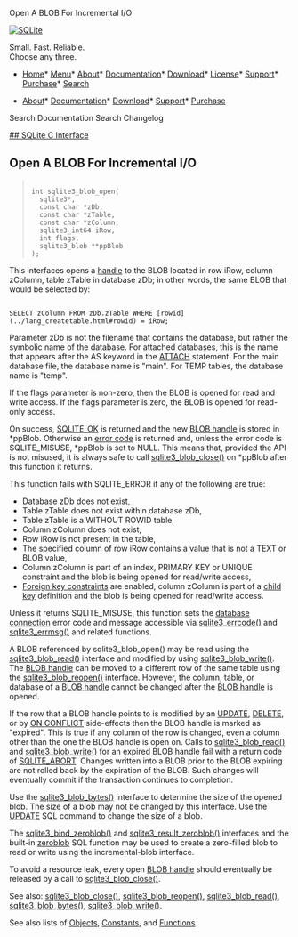 




Open A BLOB For Incremental I/O




[![SQLite](../images/sqlite370_banner.gif)](../index.html)


Small. Fast. Reliable.  
Choose any three.


* [Home](../index.html)* [Menu](javascript:void(0))* [About](../about.html)* [Documentation](../docs.html)* [Download](../download.html)* [License](../copyright.html)* [Support](../support.html)* [Purchase](../prosupport.html)* [Search](javascript:void(0))




* [About](../about.html)* [Documentation](../docs.html)* [Download](../download.html)* [Support](../support.html)* [Purchase](../prosupport.html)






Search Documentation
Search Changelog









[## SQLite C Interface](../c3ref/intro.html)
## Open A BLOB For Incremental I/O




> ```
> 
> int sqlite3_blob_open(
>   sqlite3*,
>   const char *zDb,
>   const char *zTable,
>   const char *zColumn,
>   sqlite3_int64 iRow,
>   int flags,
>   sqlite3_blob **ppBlob
> );
> 
> ```



This interfaces opens a [handle](../c3ref/blob.html) to the BLOB located
in row iRow, column zColumn, table zTable in database zDb;
in other words, the same BLOB that would be selected by:



```

SELECT zColumn FROM zDb.zTable WHERE [rowid](../lang_createtable.html#rowid) = iRow;

```



Parameter zDb is not the filename that contains the database, but
rather the symbolic name of the database. For attached databases, this is
the name that appears after the AS keyword in the [ATTACH](../lang_attach.html) statement.
For the main database file, the database name is "main". For TEMP
tables, the database name is "temp".


If the flags parameter is non\-zero, then the BLOB is opened for read
and write access. If the flags parameter is zero, the BLOB is opened for
read\-only access.


On success, [SQLITE\_OK](../rescode.html#ok) is returned and the new [BLOB handle](../c3ref/blob.html) is stored
in \*ppBlob. Otherwise an [error code](../rescode.html) is returned and, unless the error
code is SQLITE\_MISUSE, \*ppBlob is set to NULL. This means that, provided
the API is not misused, it is always safe to call [sqlite3\_blob\_close()](../c3ref/blob_close.html)
on \*ppBlob after this function it returns.


This function fails with SQLITE\_ERROR if any of the following are true:
* Database zDb does not exist,
* Table zTable does not exist within database zDb,
* Table zTable is a WITHOUT ROWID table,
* Column zColumn does not exist,
* Row iRow is not present in the table,
* The specified column of row iRow contains a value that is not
a TEXT or BLOB value,
* Column zColumn is part of an index, PRIMARY KEY or UNIQUE
constraint and the blob is being opened for read/write access,
* [Foreign key constraints](../foreignkeys.html) are enabled,
column zColumn is part of a [child key](../foreignkeys.html#parentchild) definition and the blob is
being opened for read/write access.



Unless it returns SQLITE\_MISUSE, this function sets the
[database connection](../c3ref/sqlite3.html) error code and message accessible via
[sqlite3\_errcode()](../c3ref/errcode.html) and [sqlite3\_errmsg()](../c3ref/errcode.html) and related functions.


A BLOB referenced by sqlite3\_blob\_open() may be read using the
[sqlite3\_blob\_read()](../c3ref/blob_read.html) interface and modified by using
[sqlite3\_blob\_write()](../c3ref/blob_write.html). The [BLOB handle](../c3ref/blob.html) can be moved to a
different row of the same table using the [sqlite3\_blob\_reopen()](../c3ref/blob_reopen.html)
interface. However, the column, table, or database of a [BLOB handle](../c3ref/blob.html)
cannot be changed after the [BLOB handle](../c3ref/blob.html) is opened.


If the row that a BLOB handle points to is modified by an
[UPDATE](../lang_update.html), [DELETE](../lang_delete.html), or by [ON CONFLICT](../lang_conflict.html) side\-effects
then the BLOB handle is marked as "expired".
This is true if any column of the row is changed, even a column
other than the one the BLOB handle is open on.
Calls to [sqlite3\_blob\_read()](../c3ref/blob_read.html) and [sqlite3\_blob\_write()](../c3ref/blob_write.html) for
an expired BLOB handle fail with a return code of [SQLITE\_ABORT](../rescode.html#abort).
Changes written into a BLOB prior to the BLOB expiring are not
rolled back by the expiration of the BLOB. Such changes will eventually
commit if the transaction continues to completion.


Use the [sqlite3\_blob\_bytes()](../c3ref/blob_bytes.html) interface to determine the size of
the opened blob. The size of a blob may not be changed by this
interface. Use the [UPDATE](../lang_update.html) SQL command to change the size of a
blob.


The [sqlite3\_bind\_zeroblob()](../c3ref/bind_blob.html) and [sqlite3\_result\_zeroblob()](../c3ref/result_blob.html) interfaces
and the built\-in [zeroblob](../lang_corefunc.html#zeroblob) SQL function may be used to create a
zero\-filled blob to read or write using the incremental\-blob interface.


To avoid a resource leak, every open [BLOB handle](../c3ref/blob.html) should eventually
be released by a call to [sqlite3\_blob\_close()](../c3ref/blob_close.html).


See also: [sqlite3\_blob\_close()](../c3ref/blob_close.html),
[sqlite3\_blob\_reopen()](../c3ref/blob_reopen.html), [sqlite3\_blob\_read()](../c3ref/blob_read.html),
[sqlite3\_blob\_bytes()](../c3ref/blob_bytes.html), [sqlite3\_blob\_write()](../c3ref/blob_write.html).


See also lists of
 [Objects](../c3ref/objlist.html),
 [Constants](../c3ref/constlist.html), and
 [Functions](../c3ref/funclist.html).


